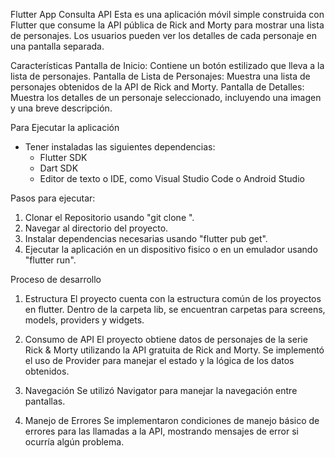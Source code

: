 Flutter App Consulta API
Esta es una aplicación móvil simple construida con Flutter que consume la API pública de Rick and Morty para mostrar una lista de personajes. Los usuarios pueden ver los detalles de cada personaje en una pantalla separada.

Características
Pantalla de Inicio: Contiene un botón estilizado que lleva a la lista de personajes.
Pantalla de Lista de Personajes: Muestra una lista de personajes obtenidos de la API de Rick and Morty.
Pantalla de Detalles: Muestra los detalles de un personaje seleccionado, incluyendo una imagen y una breve descripción.

Para Ejecutar la aplicación
- Tener instaladas las siguientes dependencias:
  * Flutter SDK
  * Dart SDK
  * Editor de texto o IDE, como Visual Studio Code o Android Studio

Pasos para ejecutar:
1. Clonar el Repositorio usando "git clone ".
2. Navegar al directorio del proyecto.
3. Instalar dependencias necesarias usando "flutter pub get".
4. Ejecutar la aplicación en un dispositivo fisico o en un emulador usando "flutter run".

Proceso de desarrollo
1. Estructura
   El proyecto cuenta con la estructura común de los proyectos en flutter. Dentro de la carpeta lib, se encuentran carpetas para
   screens, models, providers y widgets.

2. Consumo de API
   El proyecto obtiene datos de personajes de la serie Rick & Morty utilizando la API gratuita de Rick and Morty.
   Se implementó el uso de Provider para manejar el estado y la lógica de los datos obtenidos.

3. Navegación
   Se utilizó Navigator para manejar la navegación entre pantallas.

4. Manejo de Errores
   Se implementaron condiciones de manejo básico de errores para las llamadas a la API, mostrando mensajes de error si ocurría algún problema.
